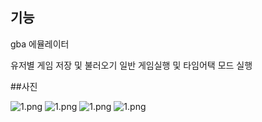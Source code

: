 ## 기능

gba 에뮬레이터

유저별 게임 저장 및 불러오기
일반 게임실행 및 타임어택 모드 실행


##사진

![1.png](../../images/1.png)
![1.png](../../images/2.png)
![1.png](../../images/3.png)
![1.png](../../images/4.png)
